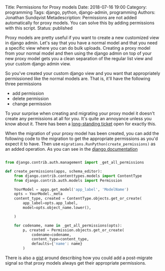 Title: Permissions for Proxy models
Date: 2018-07-16 19:00
Category: programming
Tags: django, python, django-admin, programming
Authors: Jonathan Sundqvist
Metadescription: Permissions are not added automatically for proxy models. You can solve this by adding permissions with this script.
Status: published

Proxy models are pretty useful if you want to create a new customized view in django admin. Let's say that you have a normal model and that you need a specific view where you can do bulk uploads. Creating a proxy model from your normal model and then using the django admin on top of your new proxy model gets you a clean separation of the regular list view and your custom django admin view.

So you've created your custom django view and you want that appropriately permissioned like the normal models are. That is, it'll have the following three permissions

* add permission
* delete permission
* change permission

To your surprise when creating and migrating your proxy model it doesn't create any permissions at all for you. It's quite an annoyance unless you know about it. There has been a [long-standing ticket][1] open for exactly this.

When the migration of your proxy model has been created, you can add the following code to the migration to get the appropriate permissions as you'd expect it to have. Then use `migrations.RunPython(create_permissions)` as an added operation. As you can see in the [django documentation][3]

```python

from django.contrib.auth.management import _get_all_permissions

def create_permissions(apps, schema_editor):
    from django.contrib.contenttypes.models import ContentType
    from django.contrib.auth.models import Permission

    YourModel = apps.get_model('app_label', 'ModelName')
    opts = YourModel._meta
    content_type, created = ContentType.objects.get_or_create(
        app_label=opts.app_label,
        model=opts.object_name.lower(),

    )

    for codename, name in _get_all_permissions(opts):
        p, created = Permission.objects.get_or_create(
            codename=codename,
            content_type=content_type,
            defaults={'name': name}
        )
```

There is also a [gist][2] around describing how you could add a post-migrate signal so that proxy models always get their appropriate permissions.

[1]: https://code.djangoproject.com/ticket/11154
[2]: https://gist.github.com/magopian/7543724
[3]: https://docs.djangoproject.com/en/2.0/topics/migrations/#data-migrations
